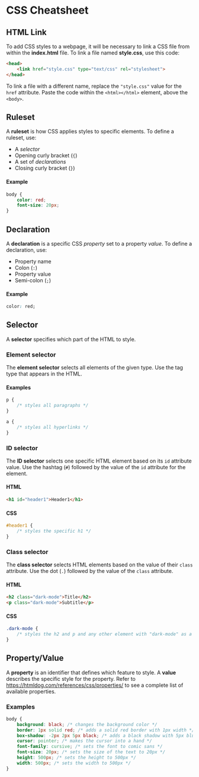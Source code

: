 # CSS Cheatsheet
## HTML Link
To add CSS styles to a webpage, it will be necessary to link a CSS file from within the **index.html** file. To link a file named **style.css**, use this code:

```html
<head>
    <link href="style.css" type="text/css" rel="stylesheet">
</head>
```

To link a file with a different name, replace the `"style.css"` value for the `href` attribute. Paste the code within the `<html></html>` element, above the `<body>`.

## Ruleset
A **ruleset** is how CSS applies styles to specific elements. To define a ruleset, use:
- A _selector_
- Opening curly bracket (`{`)
- A set of _declarations_
- Closing curly bracket (`}`)

#### Example
```css
body {
    color: red;
    font-size: 20px;
}
```

## Declaration
A **declaration** is a specific CSS _property_ set to a property _value_. To define a declaration, use:
- Property name
- Colon (`:`)
- Property value
- Semi-colon (`;`)

#### Example
```css
color: red;
```

## Selector
A **selector** specifies which part of the HTML to style.

### Element selector
The **element selector** selects all elements of the given type. Use the tag type that appears in the HTML.

#### Examples
```css
p {
    /* styles all paragraphs */
}

a {
    /* styles all hyperlinks */
}
```

### ID selector
The **ID selector** selects one specific HTML element based on its `id` attribute value. Use the hashtag (`#`) followed by the value of the `id` attribute for the element.

#### HTML
```html
<h1 id="header1">Header1</h1>
```

#### CSS
```css
#header1 {
    /* styles the specific h1 */
}
```

### Class selector
The **class selector** selects HTML elements based on the value of their `class` attribute. Use the dot (`.`) followed by the value of the `class` attribute.

#### HTML
```html
<h2 class="dark-mode">Title</h2>
<p class="dark-mode">Subtitle</p>
```

#### CSS
```css
.dark-mode {
    /* styles the h2 and p and any other element with "dark-mode" as a class */
}
```

## Property/Value
A **property** is an identifier that defines which feature to style. A **value** describes the specific style for the property. Refer to https://htmldog.com/references/css/properties/ to see a complete list of available properties.

### Examples
```css
body {
    background: black; /* changes the background color */
    border: 1px solid red; /* adds a solid red border with 1px width */
    box-shadow: -2px 2px 5px black; /* adds a black shadow with 5px blur, 2px to the left and 2px down */
    cursor: pointer; /* makes the cursor into a hand */
    font-family: cursive; /* sets the font to comic sans */
    font-size: 20px; /* sets the size of the text to 20px */
    height: 500px; /* sets the height to 500px */
    width: 500px; /* sets the width to 500px */
}
```